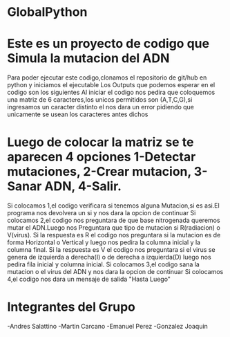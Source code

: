 # GlobalPython
# Este es un proyecto de codigo que Simula la mutacion del ADN 
Para poder ejecutar este codigo,clonamos el repositorio de git/hub en python y iniciamos el ejecutable 
Los Outputs que podemos esperar en el codigo son los siguientes 
Al iniciar el codigo nos pedira que coloquemos una matriz de 6 caracteres,los unicos permitidos son (A,T,C,G),si ingresamos un caracter distinto el nos dara un error pidiendo que unicamente se usean los caracteres antes dichos 
# Luego de colocar la matriz se te aparecen 4 opciones 1-Detectar mutaciones, 2-Crear mutacion, 3-Sanar ADN, 4-Salir.
Si colocamos 1,el codigo verificara si tenemos alguna Mutacion,si es asi.El programa nos devolvera un si y nos dara la opcion de continuar 
Si colocamos 2,el codigo nos preguntara de que base nitrogenada queremos mutar el ADN.Luego nos Preguntara que tipo de mutacion si R(radiacion) o V(virus).
  Si la respuesta es R el codigo nos preguntara si la mutacion es de forma Horizontal o Vertical y luego nos pedira la columna inicial y la columna final.
  Si la respuesta es V el codigo nos preguntara si el virus se genera de izquierda a derecha(I) o de derecha a izquierda(D) luego nos pedira fila inicial y columna inicial. 
Si colocamos 3,el codigo sana la mutacion o el virus del ADN y nos dara la opcion de continuar 
Si colocamos 4,el codigo nos dara un mensaje de salida "Hasta Luego"

# Integrantes del Grupo 
  -Andres Salattino
  -Martin Carcano
  -Emanuel Perez 
  -Gonzalez Joaquin

